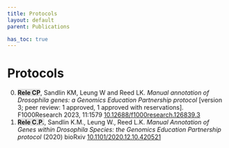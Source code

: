 ```yaml
---
title: Protocols
layout: default
parent: Publications

has_toc: true
---
```


# Protocols

0. <span style="background-color: #70707030">**Rele CP**</span>, Sandlin KM, Leung W and Reed LK. _Manual annotation of Drosophila genes: a Genomics Education Partnership protocol_ [version 3; peer review: 1 approved, 1 approved with reservations]. F1000Research 2023, 11:1579 [10.12688/f1000research.126839.3](https://doi.org/10.12688/f1000research.126839.3)
0. <span style="background-color: #70707030">**Rele C.P.**</span>, Sandlin K.M., Leung W., Reed L.K. _Manual Annotation of Genes within Drosophila Species: the Genomics Education Partnership protocol_ (2020) bioRxiv [10.1101/2020.12.10.420521](https://doi.org/10.1101/2020.12.10.420521)
